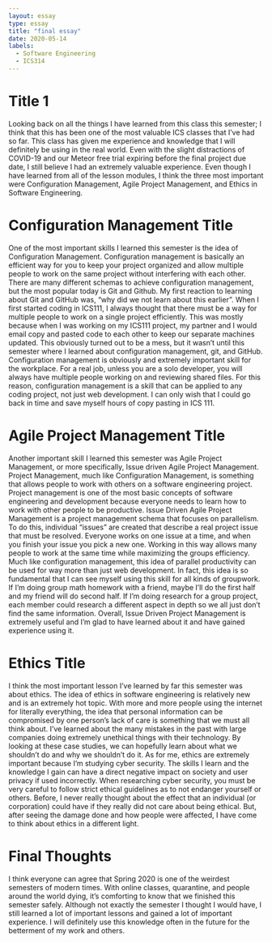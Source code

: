 ```yaml
---
layout: essay
type: essay
title: "final essay"
date: 2020-05-14
labels:
  - Software Engineering
  - ICS314
---
```


# Title 1
Looking back on all the things I have learned from this class this semester; I think that this has been one of the most valuable ICS classes that I’ve had so far.  This class has given me experience and knowledge that I will definitely be using in the real world.  Even with the slight distractions of COVID-19 and our Meteor free trial expiring before the final project due date, I still believe I had an extremely valuable experience.  Even though I have learned from all of the lesson modules, I think the three most important were Configuration Management, Agile Project Management, and Ethics in Software Engineering.

# Configuration Management Title
One of the most important skills I learned this semester is the idea of Configuration Management.  Configuration management is basically an efficient way for you to keep your project organized and allow multiple people to work on the same project without interfering with each other.  There are many different schemas to achieve configuration management, but the most popular today is Git and Github.  My first reaction to learning about Git and GitHub was, “why did we not learn about this earlier”.  When I first started coding in ICS111, I always thought that there must be a way for multiple people to work on a single project efficiently.  This was mostly because when I was working on my ICS111 project, my partner and I would email copy and pasted code to each other to keep our separate machines updated.  This obviously turned out to be a mess, but it wasn’t until this semester where I learned about configuration management, git, and GitHub.  Configuration management is obviously and extremely important skill for the workplace.  For a real job, unless you are a solo developer, you will always have multiple people working on and reviewing shared files.  For this reason, configuration management is a skill that can be applied to any coding project, not just web development.  I can only wish that I could go back in time and save myself hours of copy pasting in ICS 111.

# Agile Project Management Title
Another important skill I learned this semester was Agile Project Management, or more specifically, Issue driven Agile Project Management.  Project Management, much like Configuration Management, is something that allows people to work with others on a software engineering project.  Project management is one of the most basic concepts of software engineering and development because everyone needs to learn how to work with other people to be productive.  Issue Driven Agile Project Management is a project management schema that focuses on parallelism.  To do this, individual “issues” are created that describe a real project issue that must be resolved.  Everyone works on one issue at a time, and when you finish your issue you pick a new one.  Working in this way allows many people to work at the same time while maximizing the groups efficiency.  Much like configuration management, this idea of parallel productivity can be used for way more than just web development.  In fact, this idea is so fundamental that I can see myself using this skill for all kinds of groupwork.  If I’m doing group math homework with a friend, maybe I’ll do the first half and my friend will do second half.  If I’m doing research for a group project, each member could research a different aspect in depth so we all just don’t find the same information.  Overall, Issue Driven Project Management is extremely useful and I’m glad to have learned about it and have gained experience using it.  

# Ethics Title
I think the most important lesson I’ve learned by far this semester was about ethics.  The idea of ethics in software engineering is relatively new and is an extremely hot topic.  With more and more people using the internet for literally everything, the idea that personal information can be compromised by one person’s lack of care is something that we must all think about.  I’ve learned about the many mistakes in the past with large companies doing extremely unethical things with their technology.  By looking at these case studies, we can hopefully learn about what we shouldn’t do and why we shouldn’t do it.  As for me, ethics are extremely important because I’m studying cyber security.  The skills I learn and the knowledge I gain can have a direct negative impact on society and user privacy if used incorrectly.  When researching cyber security, you must be very careful to follow strict ethical guidelines as to not endanger yourself or others.  Before, I never really thought about the effect that an individual (or corporation) could have if they really did not care about being ethical.  But, after seeing the damage done and how people were affected, I have come to think about ethics in a different light.

# Final Thoughts
I think everyone can agree that Spring 2020 is one of the weirdest semesters of modern times.  With online classes, quarantine, and people around the world dying, it’s comforting to know that we finished this semester safely.  Although not exactly the semester I thought I would have, I still learned a lot of important lessons and gained a lot of important experience.  I will definitely use this knowledge often in the future for the betterment of my work and others.
